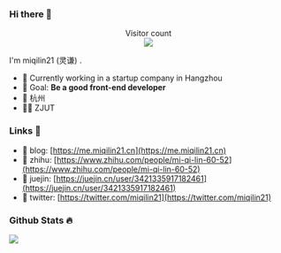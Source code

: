 ### Hi there 👋

<p align="center"> 
  Visitor count<br>
  <img src="https://profile-counter.glitch.me/miqilin21/count.svg" />
</p>

I'm miqilin21 (灵谦) .

- 🍉 Currently working in a startup company in Hangzhou
- 🍎 Goal: **Be a good front-end developer**
- 📍 杭州
- 👨‍🎓 ZJUT

### Links 🔗

- 🍊 blog: [https://me.miqilin21.cn](https://me.miqilin21.cn)
- 🍋 zhihu: [https://www.zhihu.com/people/mi-qi-lin-60-52](https://www.zhihu.com/people/mi-qi-lin-60-52)
- 🍓 juejin: [https://juejin.cn/user/3421335917182461](https://juejin.cn/user/3421335917182461)
- 🍑 twitter: [https://twitter.com/miqilin21](https://twitter.com/miqilin21)

### Github Stats 🔥

![](https://github-readme-stats.vercel.app/api?username=miqilin21&hide_title=true&show_icons=true&icon_color=007aff&text_color=333&bg_color=fff)
